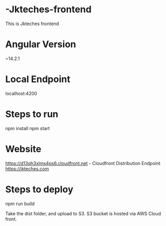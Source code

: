 # -Jkteches-frontend
This is Jkteches frontend


# Angular Version
~14.2.1

# Local Endpoint
localhost:4200

# Steps to run
npm install
npm start

# Website
https://d13qh3xlms4ps6.cloudfront.net - Cloudfront Distribution Endpoint
https://jkteches.com

# Steps to deploy
npm run build

Take the dist folder, and upload to S3. S3 bucket is hosted via AWS Cloud front.